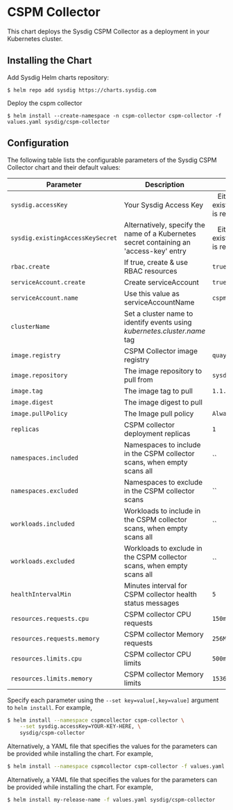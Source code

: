 # CSPM Collector

This chart deploys the Sysdig CSPM Collector as a deployment in your Kubernetes cluster.

## Installing the Chart

Add Sysdig Helm charts repository:

```
$ helm repo add sysdig https://charts.sysdig.com
```

Deploy the cspm collector

```
$ helm install --create-namespace -n cspm-collector cspm-collector -f values.yaml sysdig/cspm-collector
```

## Configuration

The following table lists the configurable parameters of the Sysdig CSPM Collector chart and their default values:

| Parameter                            | Description                                                                                                            | Default                           |
| ------------------------------------ | ---------------------------------------------------------------------------------------------------------------------- | --------------------------------- |
| `sysdig.accessKey`                                                   | Your Sysdig Access Key                                                                   | ` ` Either accessKey or existingAccessKeySecret is required                    |
| `sysdig.existingAccessKeySecret`                                     | Alternatively, specify the name of a Kubernetes secret containing an 'access-key' entry  | ` ` Either accessKey or existingAccessKeySecret is required                    |
| `rbac.create`                                                        | If true, create & use RBAC resources                                                     | `true`                                                                         |
| `serviceAccount.create`                                              | Create serviceAccount                                                                    | `true`                                                                         |
| `serviceAccount.name`                                                | Use this value as serviceAccountName                                                     | `cspm-collector`                                                               |
| `clusterName`                                                        | Set a cluster name to identify events using *kubernetes.cluster.name* tag                | ` `                                                                            |
| `image.registry`                                                     | CSPM Collector image registry                                                            | `quay.io`                                                                      |
| `image.repository`                                                   | The image repository to pull from                                                        | `sysdig/cspm-collector`                                                        |
| `image.tag`                                                          | The image tag to pull                                                                    | `1.1.1`                                                                        |
| `image.digest`                                                       | The image digest to pull                                                                 | ` `                                                                            |
| `image.pullPolicy`                                                   | The Image pull policy                                                                    | `Always`                                                                       |
| `replicas`                                    | CSPM collector deployment replicas                                                       | `1`                                                                            |
| `namespaces.included`                         | Namespaces to include in the CSPM collector scans, when empty scans all                  | ``                                                                             |
| `namespaces.excluded`                         | Namespaces to exclude in the CSPM collector scans                                        | ``                                                                             |
| `workloads.included`                          | Workloads to include in the CSPM collector scans, when empty scans all                   | ``                                                                             |
| `workloads.excluded`                          | Workloads to exclude in the CSPM collector scans, when empty scans all                   | ``                                                                             |
| `healthIntervalMin`                           | Minutes interval for CSPM collector health status messages                               | `5`                                                                            |
| `resources.requests.cpu`                               | CSPM collector CPU requests                                                     | `150m`                                                                        |
| `resources.requests.memory`                            | CSPM collector Memory requests                                                  | `256Mi`                                                                        |
| `resources.limits.cpu`                                 | CSPM collector CPU limits                                                       | `500m`                                                                         |
| `resources.limits.memory`                              | CSPM collector Memory limits                                                    | `1536Mi`                                                                        |

Specify each parameter using the `--set key=value[,key=value]` argument to `helm install`. For example,

```bash
$ helm install --namespace cspmcollector cspm-collector \
    --set sysdig.accessKey=YOUR-KEY-HERE, \
    sysdig/cspm-collector
```

Alternatively, a YAML file that specifies the values for the parameters can be provided while installing the chart. For
example,

```bash
$ helm install --namespace cspmcollector cspm-collector -f values.yaml sysdig/cspm-collector
```

Alternatively, a YAML file that specifies the values for the parameters can be provided while installing the chart. For example,

```bash
$ helm install my-release-name -f values.yaml sysdig/cspm-collector
```
